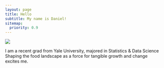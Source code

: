 ```yaml
---
layout: page
title: Hello
subtitle: My name is Daniel!
sitemap:
  priority: 0.9
---
```


<img src="{{ '/assets/img/headshot.jpg' | prepend: site.baseurl }}" id="about-img">

<div id="describe-text">
	<p>I am a recent grad from Yale University, majored in Statistics & Data Science <br> Shaping the food landscape as a force for tangible growth and change excites me.</p>
</div>
